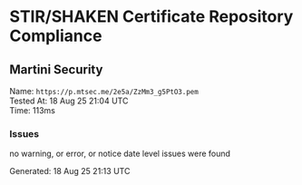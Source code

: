 # STIR/SHAKEN Certificate Repository Compliance

## Martini Security

Name: `https://p.mtsec.me/2e5a/ZzMm3_g5PtO3.pem`\
Tested At: 18 Aug 25 21:04 UTC\
Time: 113ms

### Issues

no warning, or error, or notice date level issues were found

Generated: 18 Aug 25 21:13 UTC
